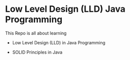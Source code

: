 # Low Level Design (LLD) Java Programming 

This Repo is all about learning 

- Low Level Design (LLD) in Java Programming


- SOLID Principles in Java
